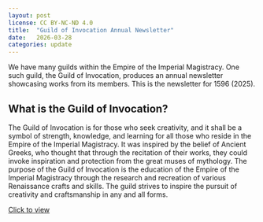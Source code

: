 ```yaml
---
layout: post
license: CC BY-NC-ND 4.0
title:  "Guild of Invocation Annual Newsletter"
date:   2026-03-28
categories: update
---
```

We have many guilds within the Empire of the Imperial Magistracy. One such guild, the Guild of Invocation, produces an annual newsletter showcasing works from its members. This is the newsletter for 1596 (2025).

## What is the Guild of Invocation?

The Guild of Invocation is for those who seek creativity, and it shall be a symbol of strength, knowledge, and learning for all those who reside in the Empire of the Imperial Magistracy. It was inspired by the belief of Ancient Greeks, who thought that through the recitation of their works, they could invoke inspiration and protection from the great muses of mythology. The purpose of the Guild of Invocation is the education of the Empire of the Imperial Magistracy through the research and recreation of various Renaissance crafts and skills. The guild strives to inspire the pursuit of creativity and craftsmanship in any and all forms.

[Click to view](/assets/1596-Voices-of-Invocation.pdf)